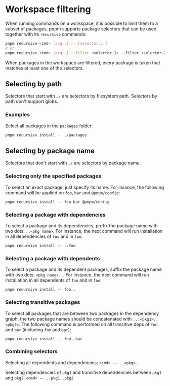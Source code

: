 # Workspace filtering

When running commands on a workspace, it is possible to limit them to a subset of packages.
pnpm supports package selectors that can be used together with its `recursive` commands:

```sh
pnpm recursive <cmd> [arg..] -- [selector...]
# or
pnpm recursive <cmd> [arg..] --filter <selector-1> --filter <selector-2>...
```

When packages in the workspace are filtered, every package is taken that matches at least one of
the selectors.

## Selecting by path

Selectors that start with `./` are selectors by filesystem path. Selectors by path don't support globs.

### Examples

Select all packages in the `packages` folder:

```sh
pnpm recursive install -- ./packages
```

## Selecting by package name

Selectors that don't start with `./` are selectors by package name.

### Selecting only the specified packages

To select an exact package, just specify its name. For insance,
the following command will be applied on `foo`, `bar` and `@pnpm/config`:

```
pnpm recursive install -- foo bar @pnpm/config
```

### Selecting a package with dependencies

To select a package and its dependencies, prefix the package name with two dots: `..<pkg name>`.
For instance, the next command will run installation in all dependencies of `foo` and in `foo`:

```
pnpm recursive install -- ..foo
```

### Selecting a package with dependents

To select a package and its dependent packages, suffix the package name with two dots: `<pkg name>..`.
For instance, the next command will run installation in all dependents of `foo` and in `foo`:

```
pnpm recursive install -- foo..
```

### Selecting transitive packages

To select all packages that are between two packages in the dependency graph, the two package names
should be concatenated with `..`: `<pkg1>..<pkg2>`.
The following command is performed on all transitive deps of `foo` and `bar` (including `foo` and `bar`):

```
pnpm recursive install -- foo..bar
```

### Combining selectors

Selecting all dependents and dependencies: `<cmd> -- ..<pkg>..`

Selecting dependencies of `pkg1` and transitive dependencies between `pkg1` ang `pkg2`: `<cmd> -- ..pkg1..pkg2`
